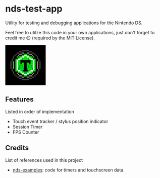 # nds-test-app

Utility for testing and debugging applications for the Nintendo DS.

Feel free to utilze this code in your own applications, just don't forget to credit me 😉 (required by the MIT License).

![Game Cartridge Icon](https://github.com/charmquirk/nds-test-app/blob/main/aesprite/icon.png?raw=true)
## Features

Listed in order of implementation

- Touch event tracker / stylus position indicator
- Session Timer
- FPS Counter

## Credits

List of references used in this project

- [nds-examples](https://github.com/devkitPro/nds-examples): code for timers and touchscreen data.

